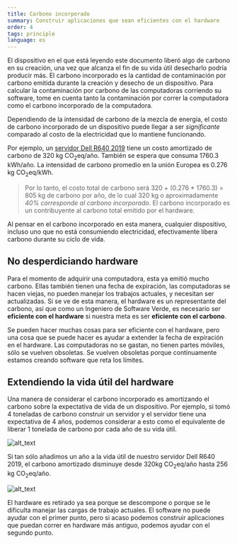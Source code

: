 ```yaml
---
title: Carbono incorporado
summary: Construir aplicaciones que sean eficientes con el hardware
order: 4
tags: principle
language: es
---
```

El dispositivo en el que está leyendo este documento liberó algo de carbono en su creación, una vez que alcanza el fin de su vida útil desecharlo podría producir más.
El carbono incorporado es la cantidad de contaminación por carbono emitida durante la creación y desecho de un dispositivo. Para calcular la contaminación por carbono de las computadoras corriendo su software, tome en cuenta tanto la contaminación por correr la computadora como el carbono incorporado de la computadora.

Dependiendo de la intensidad de carbono de la mezcla de energía, el costo de carbono incorporado de un dispositivo puede llegar a ser *significante* comparado al costo de la electricidad que lo mantiene funcionando.

Por ejemplo, un [servidor Dell R640 2019](https://i.dell.com/sites/csdocuments/CorpComm_Docs/en/carbon-footprint-poweredge-r640.pdf) tiene un costo amortizado de carbono de 320 kg CO<sub>2</sub>eq/año. También se espera que consuma 1760.3 kWh/año. La intensidad de carbono promedio en la unión Europea es 0.276 kg CO<sub>2</sub>eq/kWh.

> Por lo tanto, el costo total de carbono será 320 + (0.276 * 1760.3) = 805 kg de carbono por año, de lo cual 320 kg o aproximadamente *40% corresponde al carbono incorporado*. El carbono incorporado es un contribuyente al carbono total emitido por el hardware.

Al pensar en el carbono incorporado en esta manera, cualquier dispositivo, incluso uno que no está consumiendo electricidad, efectivamente libera carbono durante su ciclo de vida.

## No desperdiciando hardware

Para el momento de adquirir una computadora, esta ya emitió mucho carbono. Ellas también tienen una fecha de expiración, las computadoras se hacen viejas, no pueden manejar los trabajos actuales, y necesitan ser actualizadas. Si se ve de esta manera, el hardware es un representante del carbono, así que como un Ingeniero de Software Verde, es necesario ser **eficiente con el hardware** si nuestra meta es ser **eficiente con el carbono**.

Se pueden hacer muchas cosas para ser eficiente con el hardware, pero una cosa que se puede hacer es ayudar a extender la fecha de expiración en el hardware. Las computadoras no se gastan, no tienen partes móviles, sólo se vuelven obsoletas. Se vuelven obsoletas porque continuamente estamos creando software que reta los límites.

## Extendiendo la vida útil del hardware

Una manera de considerar el carbono incorporado es amortizando el carbono sobre la expectativa de vida de un dispositivo. Por ejemplo, si tomó 4 toneladas de carbono construir un servidor y el servidor tiene una expectativa de 4 años, podemos considerar a esto como el equivalente de liberar 1 tonelada de carbono por cada año de su vida útil.

![alt_text](/assets/images/principles/embodied-carbon-1.png "Carbono incorporado de un servidor amortizado sobre 4 años.")

Si tan sólo añadimos un año a la vida útil de nuestro servidor Dell R640 2019, el carbono amortizado disminuye desde 320kg CO<sub>2</sub>eq/año hasta 256 kg CO<sub>2</sub>eq/año.

![alt_text](/assets/images/principles/embodied-carbon-2.png "Carbono incorporado del mismo servidor amortizado sobre 5 años.")

El hardware es retirado ya sea porque se descompone o porque se le dificulta manejar las cargas de trabajo actuales. El software no puede ayudar con el primer punto, pero si acaso podemos construir aplicaciones que puedan correr en hardware más antiguo, podemos ayudar con el segundo punto.
